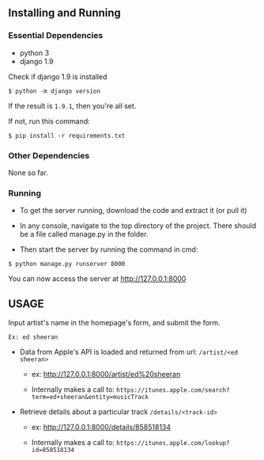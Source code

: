 ## Installing and Running

### Essential Dependencies

- python 3
- django 1.9

Check if django 1.9 is installed

`$ python -m django version`

If the result is `1.9.1`, then you're all set.

If not, run this command:

`$ pip install -r requirements.txt`

### Other Dependencies
None so far.

### Running

* To get the server running, download the code and extract it (or pull it)

* In any console, navigate to the top directory of the project. There
should be a file called manage.py in the folder.

* Then start the server by running the command in cmd:

`$ python manage.py runserver 8000`

You can now access the server at http://127.0.0.1:8000

## USAGE
Input artist's name in the homepage's form, and submit the form.

`Ex: ed sheeran`

* Data from Apple's API is loaded and returned from url: `/artist/<ed sheeran>`
   
    - ex: http://127.0.0.1:8000/artist/ed%20sheeran
    
    - Internally makes a call to: `https://itunes.apple.com/search?term=ed+sheeran&entity=musicTrack`


* Retrieve details about a particular track `/details/<track-id>`

    - ex: http://127.0.0.1:8000/details/858518134
    
    - Internally makes a call to: `https://itunes.apple.com/lookup?id=858518134`

